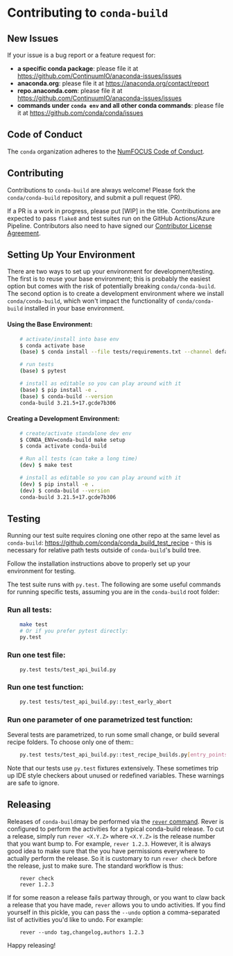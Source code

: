 # Contributing to `conda-build`

## New Issues

If your issue is a bug report or a feature request for:

* **a specific conda package**: please file it at <https://github.com/ContinuumIO/anaconda-issues/issues>
* **anaconda.org**: please file it at <https://anaconda.org/contact/report>
* **repo.anaconda.com**: please file it at <https://github.com/ContinuumIO/anaconda-issues/issues>
* **commands under `conda env` and all other conda commands**: please file it at <https://github.com/conda/conda/issues>

## Code of Conduct

The `conda` organization adheres to the [NumFOCUS Code of Conduct](https://www.numfocus.org/code-of-conduct).

## Contributing

Contributions to `conda-build` are always welcome! Please fork the
`conda/conda-build` repository, and submit a pull request (PR).

If a PR is a work in progress, please put [WIP] in the title. Contributions are
expected to pass `flake8` and test suites run on the GitHub Actions/Azure Pipeline. Contributors also
need to have signed our [Contributor License Agreement](https://conda.io/en/latest/contributing.html#conda-contributor-license-agreement).

## Setting Up Your Environment

There are two ways to set up your environment for development/testing. The first
is to reuse your base environment; this is probably the easiest option but comes
with the risk of potentially breaking `conda/conda-build`. The second option is to
create a development environment where we install `conda/conda-build`, which won't
impact the functionality of `conda/conda-build` installed in your base environment.

#### Using the Base Environment:

``` bash
    # activate/install into base env
    $ conda activate base
    (base) $ conda install --file tests/requirements.txt --channel defaults

    # run tests
    (base) $ pytest

    # install as editable so you can play around with it
    (base) $ pip install -e .
    (base) $ conda-build --version
    conda-build 3.21.5+17.gcde7b306
```

#### Creating a Development Environment:

``` bash
    # create/activate standalone dev env
    $ CONDA_ENV=conda-build make setup
    $ conda activate conda-build

    # Run all tests (can take a long time)
    (dev) $ make test

    # install as editable so you can play around with it
    (dev) $ pip install -e .
    (dev) $ conda-build --version
    conda-build 3.21.5+17.gcde7b306
```

## Testing

Running our test suite requires cloning one other repo at the same level as `conda-build`:
https://github.com/conda/conda_build_test_recipe - this is necessary for relative path tests
outside of `conda-build`'s build tree.

Follow the installation instructions above to properly set up your environment for testing.

The test suite runs with `py.test`. The following are some useful commands for running specific
tests, assuming you are in the `conda-build` root folder:

### Run all tests:
```bash
    make test
    # Or if you prefer pytest directly:
    py.test
```

### Run one test file:
```bash
    py.test tests/test_api_build.py
```

### Run one test function:
```bash
    py.test tests/test_api_build.py::test_early_abort
```

### Run one parameter of one parametrized test function:

Several tests are parametrized, to run some small change, or build several
recipe folders. To choose only one of them::
```bash
    py.test tests/test_api_build.py::test_recipe_builds.py[entry_points]
```
Note that our tests use `py.test` fixtures extensively. These sometimes trip up IDE
style checkers about unused or redefined variables. These warnings are safe to
ignore.

## Releasing

Releases of `conda-build`may be performed via the [`rever` command](https://regro.github.io/rever-docs/).
Rever is configured to perform the activities for a typical conda-build release.
To cut a release, simply run `rever <X.Y.Z>` where `<X.Y.Z>` is the
release number that you want bump to. For example, `rever 1.2.3`. However,
it is always good idea to make sure that the you have permissions everywhere
to actually perform the release. So it is customary to run `rever check` before
the release, just to make sure. The standard workflow is thus:

```
    rever check
    rever 1.2.3
```

If for some reason a release fails partway through, or you want to claw back a
release that you have made, `rever` allows you to undo activities. If you find yourself
in this pickle, you can pass the `--undo` option a comma-separated list of
activities you'd like to undo. For example:
```
    rever --undo tag,changelog,authors 1.2.3
```

Happy releasing!
